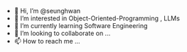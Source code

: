 - 👋 Hi, I’m @seunghwan
- 👀 I’m interested in Object-Oriented-Programming , LLMs
- 🌱 I’m currently learning Software Engineering
- 💞️ I’m looking to collaborate on ...
- 📫 How to reach me ...

<!---
dltmdghks1015/dltmdghks1015 is a ✨ special ✨ repository because its `README.md` (this file) appears on your GitHub profile.
You can click the Preview link to take a look at your changes.
--->
